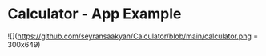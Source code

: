 # Calculator - App Example
![](https://github.com/seyransaakyan/Calculator/blob/main/calculator.png = 300x649)
